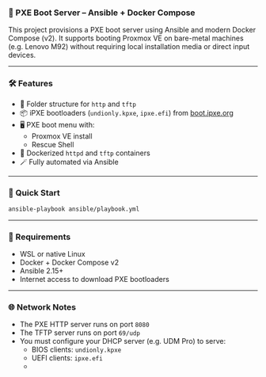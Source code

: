 ### 📡 PXE Boot Server – Ansible + Docker Compose

This project provisions a PXE boot server using Ansible and modern Docker Compose (v2). It supports booting Proxmox VE on bare-metal machines (e.g. Lenovo M92) without requiring local installation media or direct input devices.

---

### 🛠️ Features

- 📁 Folder structure for `http` and `tftp`
- 📦 iPXE bootloaders (`undionly.kpxe`, `ipxe.efi`) from [boot.ipxe.org](https://boot.ipxe.org/)
- 🖥️ PXE boot menu with:
  - Proxmox VE install
  - Rescue Shell
- 🧩 Dockerized `httpd` and `tftp` containers
- 🪄 Fully automated via Ansible

---

### 🚀 Quick Start

```bash
ansible-playbook ansible/playbook.yml
```

---

### 🧰 Requirements

- WSL or native Linux
- Docker + Docker Compose v2
- Ansible 2.15+
- Internet access to download PXE bootloaders

---

### 🌐 Network Notes

- The PXE HTTP server runs on port `8080`
- The TFTP server runs on port `69/udp`
- You must configure your DHCP server (e.g. UDM Pro) to serve:
  - BIOS clients: `undionly.kpxe`
  - UEFI clients: `ipxe.efi`
  - 